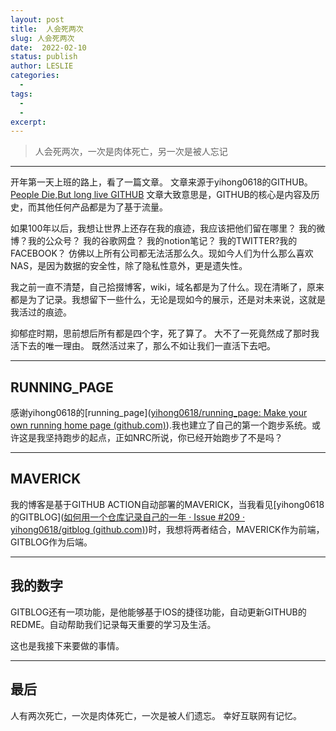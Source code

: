 ```yaml
---
layout: post
title:  人会死两次 
slug: 人会死两次 
date:  2022-02-10 
status: publish
author: LESLIE
categories: 
  - 
tags:
  - 
  - 
excerpt: 
---
```


>人会死两次，一次是肉体死亡，另一次是被人忘记

---
开年第一天上班的路上，看了一篇文章。
文章来源于yihong0618的GITHUB。[People Die,But long live GITHUB](https://laike9m.com/blog/people-die-but-long-live-github,122/)
文章大致意思是，GITHUB的核心是内容及历史，而其他任何产品都是为了基于流量。

如果100年以后，我想让世界上还存在我的痕迹，我应该把他们留在哪里？
我的微博？我的公众号？
我的谷歌网盘？
我的notion笔记？
我的TWITTER?我的FACEBOOK？
仿佛以上所有公司都无法活那么久。现如今人们为什么那么喜欢NAS，是因为数据的安全性，除了隐私性意外，更是遗失性。

我之前一直不清楚，自己拾掇博客，wiki，域名都是为了什么。现在清晰了，原来都是为了记录。我想留下一些什么，无论是现如今的展示，还是对未来说，这就是我活过的痕迹。

抑郁症时期，思前想后所有都是四个字，死了算了。
大不了一死竟然成了那时我活下去的唯一理由。
既然活过来了，那么不如让我们一直活下去吧。

---

## RUNNING_PAGE
感谢yihong0618的[running_page]([yihong0618/running_page: Make your own running home page (github.com)](https://github.com/yihong0618/running_page)).我也建立了自己的第一个跑步系统。或许这是我坚持跑步的起点，正如NRC所说，你已经开始跑步了不是吗？

---

## MAVERICK
我的博客是基于GITHUB ACTION自动部署的MAVERICK，当我看见[yihong0618的GITBLOG]([如何用一个仓库记录自己的一年 · Issue #209 · yihong0618/gitblog (github.com)](https://github.com/yihong0618/gitblog/issues/209))时，我想将两者结合，MAVERICK作为前端，GITBLOG作为后端。

---
## 我的数字
GITBLOG还有一项功能，是他能够基于IOS的捷径功能，自动更新GITHUB的REDME。自动帮助我们记录每天重要的学习及生活。

这也是我接下来要做的事情。

---
## 最后

人有两次死亡，一次是肉体死亡，一次是被人们遗忘。
幸好互联网有记忆。